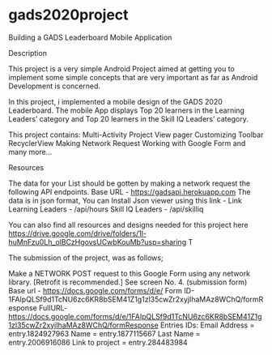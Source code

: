 # gads2020project
Building a GADS Leaderboard Mobile Application

Description

This project is a very simple Android Project aimed at getting you to implement some simple concepts that are very important as far as Android Development is concerned.

In this project, i implemented a mobile design of the GADS 2020 Leaderboard.
The mobile App  displays Top 20 learners in the Learning Leaders’ category and Top 20 learners in the Skill IQ Leaders’ category.

This project contains:
Multi-Activity Project
View pager
Customizing Toolbar
RecyclerView
Making Network Request
Working with Google Form and many more...

Resources

The data  for your List should be gotten by making a network request the following API endpoints.
Base URL - https://gadsapi.herokuapp.com
The data is in json format, You can Install Json viewer using this link - Link
Learning Leaders - /api/hours
Skill IQ Leaders - /api/skilliq

You can also find all resources and designs needed for this project here https://drive.google.com/drive/folders/1l-huMnFzu0Lh_olBCzHgovsUCwbKouMb?usp=sharing
T

The submission of the   project, was as follows;

Make a NETWORK POST request to this Google Form using any network library. [Retrofit is recommended.] See screen No. 4. (submission form)
Base url - https://docs.google.com/forms/d/e/
Form ID-1FAIpQLSf9d1TcNU6zc6KR8bSEM41Z1g1zl35cwZr2xyjIhaMAz8WChQ/formResponse
FullURL- https://docs.google.com/forms/d/e/1FAIpQLSf9d1TcNU6zc6KR8bSEM41Z1g1zl35cwZr2xyjIhaMAz8WChQ/formResponse
Entries IDs:
Email Address = entry.1824927963
Name = entry.1877115667
Last Name = entry.2006916086
Link to project = entry.284483984

